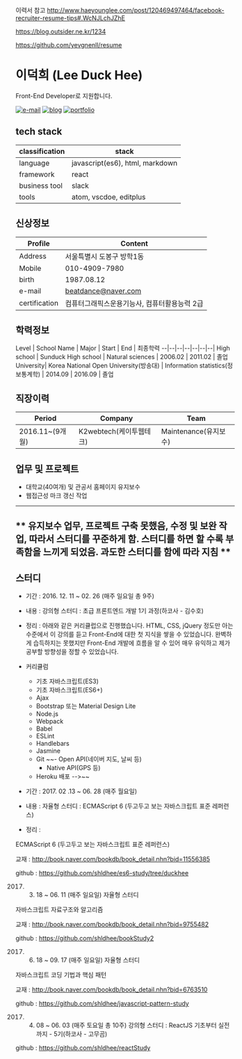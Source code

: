 이력서 참고
http://www.haeyounglee.com/post/120469497464/facebook-recruiter-resume-tips#.WcNJLchJZhE

https://blog.outsider.ne.kr/1234

https://github.com/yevgnenll/resume

# 이덕희 (Lee Duck Hee)

Front-End Developer로 지원합니다.

[![e-mail](https://img.shields.io/badge/email-beatdance%40naver.com-blue.svg)](mailto:beatdance@naver.com) [![blog](https://img.shields.io/badge/blog-shldhee.github.io-lightgrey.svg)](http://shldhee.github.io/) [![portfolio](https://img.shields.io/badge/portfolio-bbaki.ivryo.net-brightgreen.svg)](http://bbaki.ivyro.net/)

## tech stack

classification | stack
--|--
language | javascript(es6), html, markdown
framework  | react
business tool | slack
tools | atom, vscdoe, editplus

## 신상정보

Profile | Content
--|--
Address | 서울특별시 도봉구 방학1동
Mobile  | 010-4909-7980
birth | 1987.08.12
e-mail | beatdance@naver.com
certification | 컴퓨터그래픽스운용기능사, 컴퓨터활용능력 2급

## 학력정보

Level | School Name | Major | Start | End | 최종학력
--|--|--|--|--|--|--|
High school | Sunduck High school | Natural sciences  | 2006.02  | 2011.02  | 졸업
University| Korea National Open University(방송대) | Information statistics(정보통계학)  | 2014.09  | 2016.09  | 졸업

## 직장이력

Period | Company | Team
-|-|-|
2016.11~(9개월)| K2webtech(케이투웹테크)| Maintenance(유지보수)

## 업무 및 프로젝트

* 대학교(40여개) 및 관공서 홈페이지 유지보수
* 웹접근성 마크 갱신 작업

---
** 유지보수 업무, 프로젝트 구축 못했음, 수정 및 보완 작업, 따라서 스터디를 꾸준하게 함. 스터디를 하면 할 수록 부족함을 느끼게 되었음. 과도한 스터디를 함에 따라 지침  **
---

## 스터디

* 기간 : 2016. 12. 11 ~ 02. 26 (매주 일요일 총 9주)
* 내용 : 강의형 스터디 : 초급 프론트엔드 개발 1기 과정(하코사 - 김수호)
* 정리 : 아래와 같은 커리큘럽으로 진행했습니다. HTML, CSS, jQuery 정도만 아는 수준에서 이 강의를 듣고 Front-End에 대한 첫 지식을 쌓을 수 있었습니다. 완벽하게 습득하지는 못했지만 Front-End 개발에 흐름을 알 수 있어 매우 유익하고 제가 공부할 방향성을 정할 수 있었습니다.

* 커리큘럼
  - 기초 자바스크립트(ES3)
  - 기초 자바스크립트(ES6+)
  - Ajax
  - Bootstrap 또는 Material Design Lite
  - Node.js
  - Webpack
  - Babel
  - ESLint
  - Handlebars
  - Jasmine
  - Git
  ~~- Open API(네이버 지도, 날씨 등)
    - Native API(GPS 등)
  - Heroku 배포 -->~~

* 기간 : 2017. 02 .13 ~ 06. 28 (매주 월요일)
* 내용 : 자율형 스터디 : ECMAScript 6 (두고두고 보는 자바스크립트 표준 레퍼런스)
* 정리 :

ECMAScript 6 (두고두고 보는 자바스크립트 표준 레퍼런스)

교재 :
http://book.naver.com/bookdb/book_detail.nhn?bid=11556385

github : https://github.com/shldhee/es6-study/tree/duckhee

2017. 03. 18 ~ 06. 11 (매주 일요일)
자율형 스터디

자바스크립트 자료구조와 알고리즘

교재 : http://book.naver.com/bookdb/book_detail.nhn?bid=9755482

github : https://github.com/shldhee/bookStudy2

2017. 06. 18 ~ 09. 17 (매주 일요일)
자율형 스터디

자바스크립트 코딩 기법과 핵심 패턴

교재 :
http://book.naver.com/bookdb/book_detail.nhn?bid=6763510

github : https://github.com/shldhee/javascript-pattern-study

2017. 04. 08 ~ 06. 03 (매주 토요일 총 10주)
강의형 스터디 : ReactJS 기초부터 실전까지 - 5기(하코사 - 고무곰)

github : https://github.com/shldhee/reactStudy
